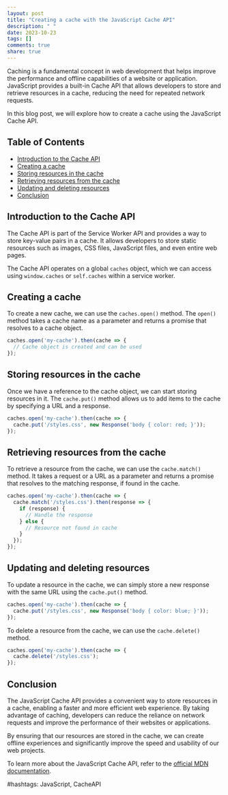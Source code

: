 ```yaml
---
layout: post
title: "Creating a cache with the JavaScript Cache API"
description: " "
date: 2023-10-23
tags: []
comments: true
share: true
---
```


Caching is a fundamental concept in web development that helps improve the performance and offline capabilities of a website or application. JavaScript provides a built-in Cache API that allows developers to store and retrieve resources in a cache, reducing the need for repeated network requests.

In this blog post, we will explore how to create a cache using the JavaScript Cache API.

## Table of Contents
- [Introduction to the Cache API](#introduction-to-the-cache-api)
- [Creating a cache](#creating-a-cache)
- [Storing resources in the cache](#storing-resources-in-the-cache)
- [Retrieving resources from the cache](#retrieving-resources-from-the-cache)
- [Updating and deleting resources](#updating-and-deleting-resources)
- [Conclusion](#conclusion)

## Introduction to the Cache API

The Cache API is part of the Service Worker API and provides a way to store key-value pairs in a cache. It allows developers to store static resources such as images, CSS files, JavaScript files, and even entire web pages.

The Cache API operates on a global `caches` object, which we can access using `window.caches` or `self.caches` within a service worker.

## Creating a cache

To create a new cache, we can use the `caches.open()` method. The `open()` method takes a cache name as a parameter and returns a promise that resolves to a cache object.

```javascript
caches.open('my-cache').then(cache => {
  // Cache object is created and can be used
});
```

## Storing resources in the cache

Once we have a reference to the cache object, we can start storing resources in it. The `cache.put()` method allows us to add items to the cache by specifying a URL and a response.

```javascript
caches.open('my-cache').then(cache => {
  cache.put('/styles.css', new Response('body { color: red; }'));
});
```

## Retrieving resources from the cache

To retrieve a resource from the cache, we can use the `cache.match()` method. It takes a request or a URL as a parameter and returns a promise that resolves to the matching response, if found in the cache.

```javascript
caches.open('my-cache').then(cache => {
  cache.match('/styles.css').then(response => {
    if (response) {
      // Handle the response
    } else {
      // Resource not found in cache
    }
  });
});
```

## Updating and deleting resources

To update a resource in the cache, we can simply store a new response with the same URL using the `cache.put()` method.

```javascript
caches.open('my-cache').then(cache => {
  cache.put('/styles.css', new Response('body { color: blue; }'));
});
```

To delete a resource from the cache, we can use the `cache.delete()` method.

```javascript
caches.open('my-cache').then(cache => {
  cache.delete('/styles.css');
});
```

## Conclusion

The JavaScript Cache API provides a convenient way to store resources in a cache, enabling a faster and more efficient web experience. By taking advantage of caching, developers can reduce the reliance on network requests and improve the performance of their websites or applications.

By ensuring that our resources are stored in the cache, we can create offline experiences and significantly improve the speed and usability of our web projects.

To learn more about the JavaScript Cache API, refer to the [official MDN documentation](https://developer.mozilla.org/en-US/docs/Web/API/Cache).

#hashtags: JavaScript, CacheAPI
